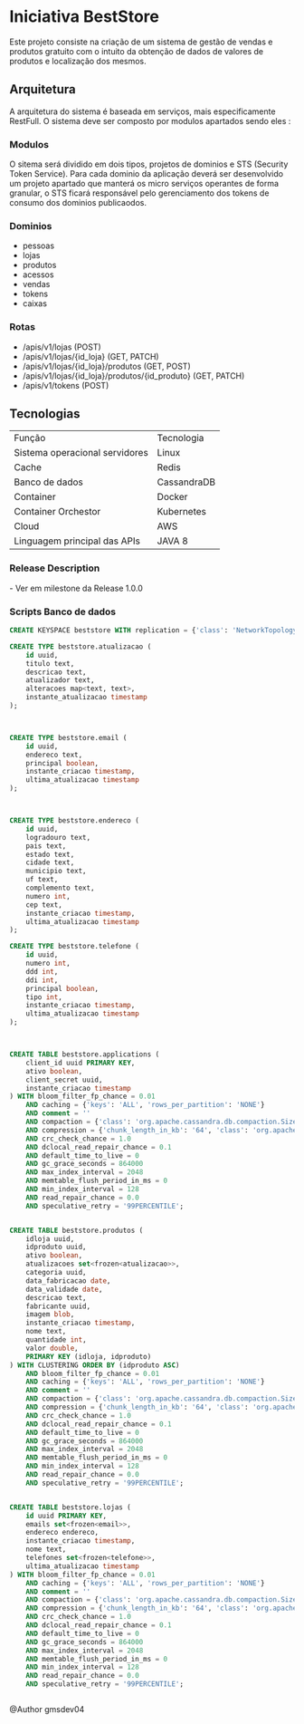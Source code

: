 <h1>Iniciativa BestStore</h1>
<p>
Este projeto consiste na criação de um sistema de gestão de vendas e produtos gratuito com o intuito da obtenção de dados de valores de produtos e localização dos mesmos. </p>

<h2>Arquitetura</h2>
A arquitetura do sistema é baseada em serviços, mais especificamente RestFull. O sistema deve ser composto por modulos apartados sendo eles :

<h3>Modulos</h3>
<p>O sitema será dividido em dois tipos, projetos de dominios e STS (Security Token Service). Para cada dominio da aplicação
deverá ser desenvolvido um projeto apartado que manterá os micro serviços operantes de forma granular, o STS ficará responsável pelo gerenciamento dos tokens de consumo dos dominios publicaodos.</p>

<h3>Dominios</h3>

<ul>
  <li>pessoas</li>
  <li>lojas</li>
  <li>produtos</li>
  <li>acessos</li>
  <li>vendas</li>
  <li>tokens</li>
  <li>caixas</li>
</ul>

<h3>Rotas</h3>
<ul>
  <li>/apis/v1/lojas (POST)</li> 
  <li>/apis/v1/lojas/{id_loja} (GET, PATCH)</li>
  <li>/apis/v1/lojas/{id_loja}/produtos (GET, POST)</li>
  <li>/apis/v1/lojas/{id_loja}/produtos/{id_produto} (GET, PATCH)</li>
  <li>/apis/v1/tokens (POST)</li>
</ul>


<h2>Tecnologias</h2>
<table>
  <tr>
    <td>Função</td>
    <td>Tecnologia</td>
  </tr>
  <tr>
    <td>Sistema operacional servidores</td>
    <td>Linux</td>
  </tr>
  <tr>
    <td>Cache</td>
    <td>Redis</td>
  </tr>
  <tr>
    <td>Banco de dados</td>
    <td>CassandraDB</td>
  </tr>
    <td>Container</td>
    <td>Docker</td>
  </tr>
   </tr>
    <td>Container Orchestor</td>
    <td>Kubernetes</td>
  </tr>
  </tr>
    <td>Cloud</td>
    <td>AWS</td>
  </tr
    </tr>
    <td>Linguagem principal das APIs</td>
    <td>JAVA 8</td>
  </tr>
</table>

<h3>Release Description</h3>
 - Ver em milestone da Release 1.0.0
 
<h3>Scripts Banco de dados</h3>

```sql
CREATE KEYSPACE beststore WITH replication = {'class': 'NetworkTopologyStrategy', 'datacenter1': '3'}  AND durable_writes = true;

CREATE TYPE beststore.atualizacao (
    id uuid,
    titulo text,
    descricao text,
    atualizador text,
    alteracoes map<text, text>,
    instante_atualizacao timestamp
);



CREATE TYPE beststore.email (
    id uuid,
    endereco text,
    principal boolean,
    instante_criacao timestamp,
    ultima_atualizacao timestamp
);



CREATE TYPE beststore.endereco (
    id uuid,
    logradouro text,
    pais text,
    estado text,
    cidade text,
    municipio text,
    uf text,
    complemento text,
    numero int,
    cep text,
    instante_criacao timestamp,
    ultima_atualizacao timestamp
);

CREATE TYPE beststore.telefone (
    id uuid,
    numero int,
    ddd int,
    ddi int,
    principal boolean,
    tipo int,
    instante_criacao timestamp,
    ultima_atualizacao timestamp
);



CREATE TABLE beststore.applications (
    client_id uuid PRIMARY KEY,
    ativo boolean,
    client_secret uuid,
    instante_criacao timestamp
) WITH bloom_filter_fp_chance = 0.01
    AND caching = {'keys': 'ALL', 'rows_per_partition': 'NONE'}
    AND comment = ''
    AND compaction = {'class': 'org.apache.cassandra.db.compaction.SizeTieredCompactionStrategy', 'max_threshold': '32', 'min_threshold': '4'}
    AND compression = {'chunk_length_in_kb': '64', 'class': 'org.apache.cassandra.io.compress.LZ4Compressor'}
    AND crc_check_chance = 1.0
    AND dclocal_read_repair_chance = 0.1
    AND default_time_to_live = 0
    AND gc_grace_seconds = 864000
    AND max_index_interval = 2048
    AND memtable_flush_period_in_ms = 0
    AND min_index_interval = 128
    AND read_repair_chance = 0.0
    AND speculative_retry = '99PERCENTILE';


CREATE TABLE beststore.produtos (
    idloja uuid,
    idproduto uuid,
    ativo boolean,
    atualizacoes set<frozen<atualizacao>>,
    categoria uuid,
    data_fabricacao date,
    data_validade date,
    descricao text,
    fabricante uuid,
    imagem blob,
    instante_criacao timestamp,
    nome text,
    quantidade int,
    valor double,
    PRIMARY KEY (idloja, idproduto)
) WITH CLUSTERING ORDER BY (idproduto ASC)
    AND bloom_filter_fp_chance = 0.01
    AND caching = {'keys': 'ALL', 'rows_per_partition': 'NONE'}
    AND comment = ''
    AND compaction = {'class': 'org.apache.cassandra.db.compaction.SizeTieredCompactionStrategy', 'max_threshold': '32', 'min_threshold': '4'}
    AND compression = {'chunk_length_in_kb': '64', 'class': 'org.apache.cassandra.io.compress.LZ4Compressor'}
    AND crc_check_chance = 1.0
    AND dclocal_read_repair_chance = 0.1
    AND default_time_to_live = 0
    AND gc_grace_seconds = 864000
    AND max_index_interval = 2048
    AND memtable_flush_period_in_ms = 0
    AND min_index_interval = 128
    AND read_repair_chance = 0.0
    AND speculative_retry = '99PERCENTILE';


CREATE TABLE beststore.lojas (
    id uuid PRIMARY KEY,
    emails set<frozen<email>>,
    endereco endereco,
    instante_criacao timestamp,
    nome text,
    telefones set<frozen<telefone>>,
    ultima_atualizacao timestamp
) WITH bloom_filter_fp_chance = 0.01
    AND caching = {'keys': 'ALL', 'rows_per_partition': 'NONE'}
    AND comment = ''
    AND compaction = {'class': 'org.apache.cassandra.db.compaction.SizeTieredCompactionStrategy', 'max_threshold': '32', 'min_threshold': '4'}
    AND compression = {'chunk_length_in_kb': '64', 'class': 'org.apache.cassandra.io.compress.LZ4Compressor'}
    AND crc_check_chance = 1.0
    AND dclocal_read_repair_chance = 0.1
    AND default_time_to_live = 0
    AND gc_grace_seconds = 864000
    AND max_index_interval = 2048
    AND memtable_flush_period_in_ms = 0
    AND min_index_interval = 128
    AND read_repair_chance = 0.0
    AND speculative_retry = '99PERCENTILE';



```

@Author gmsdev04
